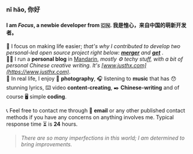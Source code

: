 ### nǐ hǎo, 你好
#### I am *Focus*, a newbie developer from 🇨🇳. 我是惶心，来自中国的萌新开发者。

🌴 I focus on making life easier; <i>that's why I contributed to develop two personal-led open source project right below: **[merger](https://github.com/hifocus/merger)** and **[get](https://github.com/hifocus/get)** </i>.  
🏃‍♂️ I run a **personal blog** in [Mandarin](https://en.wikipedia.org/wiki/Mandarin_Chinese), *mostly ⚙️ techy stuff, with a bit of personal Chinese creative writing. It's [www.justhx.com](https://www.justhx.com)*.  
💓 In real life, I enjoy 📸 **photography**, 🎧 listening to **music** that has 😯 stunning lyrics, ⌨️ video **content-creating**, ✒️ **Chinese-writing** and of course 🖥️ simple **coding**.  
  
📞 Feel free to contact me through 📧 **email** or any other published contact methods if you have any concerns on anything involves me. Typical response time ⏳ is **24** hours.

> *There are so many imperfections in this world; I am determined to bring improvements.*  
